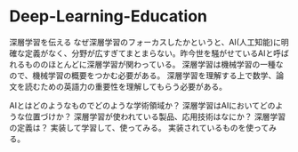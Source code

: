 # Deep-Learning-Education
深層学習を伝える
なぜ深層学習のフォーカスしたかというと、AI(人工知能)に明確な定義がなく、分野が広すぎてまとまらない。昨今世を騒がせているAIと呼ばれるもののほとんどに深層学習が関わっている。
深層学習は機械学習の一種なので、機械学習の概要をつかむ必要がある。
深層学習を理解する上で数学、論文を読むための英語力の重要性を理解してもらう必要がある。

AIとはどのようなものでどのような学術領域か？
深層学習はAIにおいてどのような位置づけか？
深層学習が使われている製品、応用技術はなにか？
深層学習の定義は？
実装して学習して、使ってみる。
実装されているものを使ってみる。
